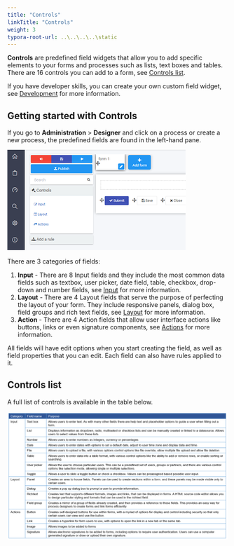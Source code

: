 ```yaml
---
title: "Controls"
linkTitle: "Controls"
weight: 3
typora-root-url: ..\..\..\..\static
---
```


**Controls** are predefined field widgets that allow you to add specific elements to your forms and processes such as lists, text boxes and tables. There are 16 controls you can add to a form, see [Controls list](#controls-list).

If you have developer skills,  you can create your own custom field widget, see [Development](development/Readme.md) for more information.



## Getting started with Controls ##

If you go to **Administration** > **Designer** and click on a process or create a new process, the predefined fields are found in the left-hand pane.

![Controls](/images/controls.png)

There are 3 categories of fields:

1. **Input** - There are 8 Input fields and they include the most common data fields such as textbox, user picker, date field, table, checkbox, drop-down and number fields, see [Input](input/ReadMe.md) for more information. 
2. **Layout** - There are 4 Layout fields that serve the purpose of perfecting the layout of your form. They include responsive panels, dialog box, field groups and rich text fields, see [Layout](layout/Readme.md) for more information.
3. **Action** - There are 4 Action fields that allow user interface actions like buttons, links or even signature components, see [Actions](actions/Readme.md) for more information.

All fields will have edit options when you start creating the field, as well as field properties that you can edit. Each field can also have rules applied to it. 



## Controls list ##

A full list of controls is available in the table below.

![Form controls](/images/controlstable_orig.png)

